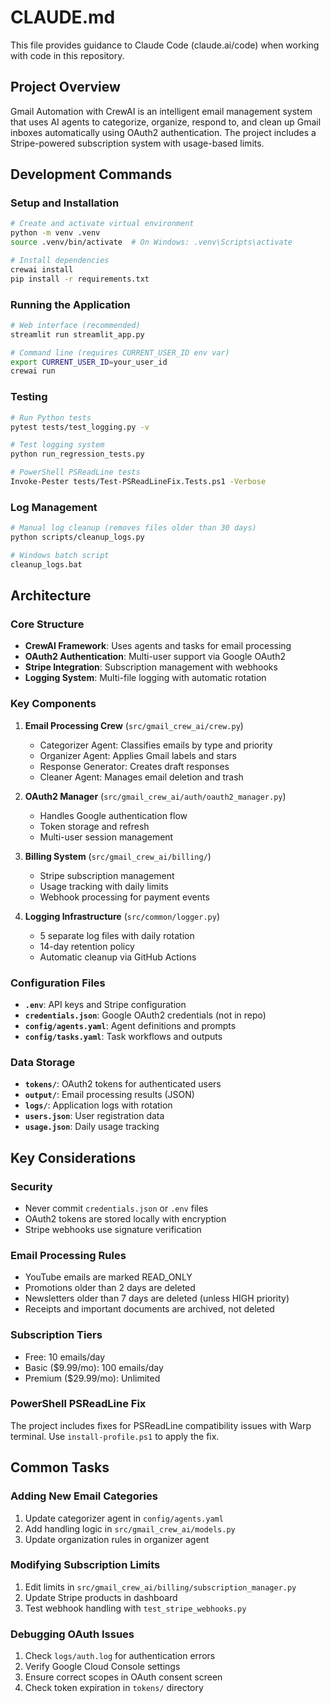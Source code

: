 # CLAUDE.md

This file provides guidance to Claude Code (claude.ai/code) when working with code in this repository.

## Project Overview

Gmail Automation with CrewAI is an intelligent email management system that uses AI agents to categorize, organize, respond to, and clean up Gmail inboxes automatically using OAuth2 authentication. The project includes a Stripe-powered subscription system with usage-based limits.

## Development Commands

### Setup and Installation
```bash
# Create and activate virtual environment
python -m venv .venv
source .venv/bin/activate  # On Windows: .venv\Scripts\activate

# Install dependencies
crewai install
pip install -r requirements.txt
```

### Running the Application
```bash
# Web interface (recommended)
streamlit run streamlit_app.py

# Command line (requires CURRENT_USER_ID env var)
export CURRENT_USER_ID=your_user_id
crewai run
```

### Testing
```bash
# Run Python tests
pytest tests/test_logging.py -v

# Test logging system
python run_regression_tests.py

# PowerShell PSReadLine tests
Invoke-Pester tests/Test-PSReadLineFix.Tests.ps1 -Verbose
```

### Log Management
```bash
# Manual log cleanup (removes files older than 30 days)
python scripts/cleanup_logs.py

# Windows batch script
cleanup_logs.bat
```

## Architecture

### Core Structure
- **CrewAI Framework**: Uses agents and tasks for email processing
- **OAuth2 Authentication**: Multi-user support via Google OAuth2
- **Stripe Integration**: Subscription management with webhooks
- **Logging System**: Multi-file logging with automatic rotation

### Key Components

1. **Email Processing Crew** (`src/gmail_crew_ai/crew.py`)
   - Categorizer Agent: Classifies emails by type and priority
   - Organizer Agent: Applies Gmail labels and stars
   - Response Generator: Creates draft responses
   - Cleaner Agent: Manages email deletion and trash

2. **OAuth2 Manager** (`src/gmail_crew_ai/auth/oauth2_manager.py`)
   - Handles Google authentication flow
   - Token storage and refresh
   - Multi-user session management

3. **Billing System** (`src/gmail_crew_ai/billing/`)
   - Stripe subscription management
   - Usage tracking with daily limits
   - Webhook processing for payment events

4. **Logging Infrastructure** (`src/common/logger.py`)
   - 5 separate log files with daily rotation
   - 14-day retention policy
   - Automatic cleanup via GitHub Actions

### Configuration Files
- **`.env`**: API keys and Stripe configuration
- **`credentials.json`**: Google OAuth2 credentials (not in repo)
- **`config/agents.yaml`**: Agent definitions and prompts
- **`config/tasks.yaml`**: Task workflows and outputs

### Data Storage
- **`tokens/`**: OAuth2 tokens for authenticated users
- **`output/`**: Email processing results (JSON)
- **`logs/`**: Application logs with rotation
- **`users.json`**: User registration data
- **`usage.json`**: Daily usage tracking

## Key Considerations

### Security
- Never commit `credentials.json` or `.env` files
- OAuth2 tokens are stored locally with encryption
- Stripe webhooks use signature verification

### Email Processing Rules
- YouTube emails are marked READ_ONLY
- Promotions older than 2 days are deleted
- Newsletters older than 7 days are deleted (unless HIGH priority)
- Receipts and important documents are archived, not deleted

### Subscription Tiers
- Free: 10 emails/day
- Basic ($9.99/mo): 100 emails/day
- Premium ($29.99/mo): Unlimited

### PowerShell PSReadLine Fix
The project includes fixes for PSReadLine compatibility issues with Warp terminal. Use `install-profile.ps1` to apply the fix.

## Common Tasks

### Adding New Email Categories
1. Update categorizer agent in `config/agents.yaml`
2. Add handling logic in `src/gmail_crew_ai/models.py`
3. Update organization rules in organizer agent

### Modifying Subscription Limits
1. Edit limits in `src/gmail_crew_ai/billing/subscription_manager.py`
2. Update Stripe products in dashboard
3. Test webhook handling with `test_stripe_webhooks.py`

### Debugging OAuth Issues
1. Check `logs/auth.log` for authentication errors
2. Verify Google Cloud Console settings
3. Ensure correct scopes in OAuth consent screen
4. Check token expiration in `tokens/` directory
